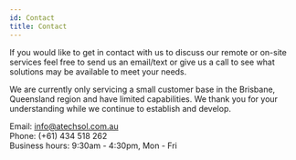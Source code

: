 ```yaml
---
id: Contact
title: Contact
---
```


If you would like to get in contact with us to discuss our remote or on-site services feel free to send us an email/text or give us a call to see what solutions may be available to meet your needs.

We are currently only servicing a small customer base in the Brisbane, Queensland region and have limited capabilities. We thank you for your understanding while we continue to establish and develop.

Email: info@atechsol.com.au<br/>
Phone: (+61) 434 518 262<br/>
Business hours: 9:30am - 4:30pm, Mon - Fri
